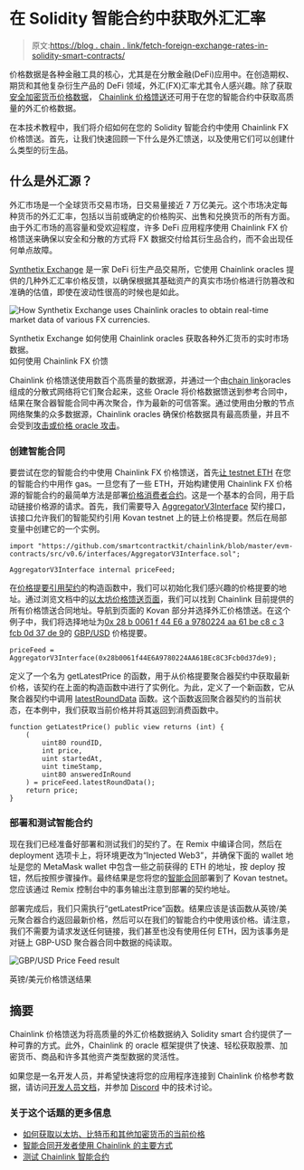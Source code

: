 # 在 Solidity 智能合约中获取外汇汇率

> 原文:[https://blog . chain . link/fetch-foreign-exchange-rates-in-solidity-smart-contracts/](https://blog.chain.link/fetch-foreign-exchange-rates-in-solidity-smart-contracts/)

价格数据是各种金融工具的核心，尤其是在分散金融(DeFi)应用中。在创造期权、期货和其他复杂衍生产品的 DeFi 领域，外汇(FX)汇率尤其令人感兴趣。除了获取[安全加密货币价格数据](https://blog.chain.link/fetch-current-crypto-price-data-solidity/)， [Chainlink 价格馈送](https://data.chain.link/)还可用于在您的智能合约中获取高质量的外汇价格数据。

在本技术教程中，我们将介绍如何在您的 Solidity 智能合约中使用 Chainlink FX 价格馈送。首先，让我们快速回顾一下什么是外汇馈送，以及使用它们可以创建什么类型的衍生品。

## 什么是外汇源？

外汇市场是一个全球货币交易市场，日交易量接近 7 万亿美元。这个市场决定每种货币的外汇汇率，包括以当前或确定的价格购买、出售和兑换货币的所有方面。由于外汇市场的高容量和受欢迎程度，许多 DeFi 应用程序使用 Chainlink FX 价格馈送来确保以安全和分散的方式将 FX 数据交付给其衍生品合约，而不会出现任何单点故障。

[Synthetix Exchange](https://synthetix.exchange/) 是一家 DeFi 衍生产品交易所，它使用 Chainlink oracles 提供的几种外汇汇率价格反馈，以确保根据其基础资产的真实市场价格进行防篡改和准确的估值，即使在波动性很高的时候也是如此。



![How Synthetix Exchange uses Chainlink oracles to obtain real-time market data of various FX currencies.](../Images/9db70f987cd9bb62ab6df86f8cc047f7.png)

<figcaption id="caption-attachment-1449" class="wp-caption-text">Synthetix Exchange 如何使用 Chainlink oracles 获取各种外汇货币的实时市场数据。</figcaption>



<figcaption>如何使用 Chainlink FX 价馈</figcaption>



Chainlink 价格馈送使用数百个高质量的数据源，并通过一个由[chain link](https://chain.link/)oracles 组成的分散式网络将它们聚合起来，这些 Oracle 将价格数据馈送到参考合同中，结果在聚合器智能合同中再次聚合，作为最新的可信答案。通过使用由分散的节点网络聚集的众多数据源，Chainlink oracles 确保价格数据具有最高质量，并且不会受到[攻击或价格 oracle 攻击](https://blog.chain.link/flash-loans-and-the-importance-of-tamper-proof-oracles/)。

### 创建智能合同

要尝试在您的智能合约中使用 Chainlink FX 价格馈送，首先[让 testnet ETH](https://gitter.im/kovan-testnet/faucet) 在您的智能合约中用作 gas。一旦您有了一些 ETH，开始构建使用 Chainlink FX 价格源的智能合约的最简单方法是部署[价格消费者合约](https://remix.ethereum.org/#version=soljson-v0.6.7+commit.b8d736ae.js&optimize=false&evmVersion=null&gist=0c5928a00094810d2ba01fd8d1083581)。这是一个基本的合同，用于启动链接价格源的请求。首先，我们需要导入 [AggregatorV3Interface](https://github.com/smartcontractkit/chainlink/blob/master/evm-contracts/src/v0.6/interfaces/AggregatorV3Interface.sol) 契约接口，该接口允许我们的智能契约引用 Kovan testnet 上的链上价格提要。然后在局部变量中创建它的一个实例。

```
import "https://github.com/smartcontractkit/chainlink/blob/master/evm-contracts/src/v0.6/interfaces/AggregatorV3Interface.sol";
```

```
AggregatorV3Interface internal priceFeed;
```

在[价格提要引用契约](https://docs.chain.link/docs/ethereum-addresses)的构造函数中，我们可以初始化我们感兴趣的价格提要的地址。通过浏览文档中的[以太坊价格馈送页面](https://docs.chain.link/docs/ethereum-addresses)，我们可以找到 Chainlink 目前提供的所有价格馈送合同地址。导航到页面的 Kovan 部分并选择外汇价格馈送。在这个例子中，我们将选择地址为[0x 28 b 0061 f 44 E6 a 9780224 aa 61 be c8 c 3 fcb 0d 37 de 9](https://kovan.etherscan.io/address/0x28b0061f44E6A9780224AA61BEc8C3Fcb0d37de9)的 [GBP/USD](https://data.chain.link/gbp-usd) 价格提要。

```
priceFeed = AggregatorV3Interface(0x28b0061f44E6A9780224AA61BEc8C3Fcb0d37de9);
```

定义了一个名为 getLatestPrice 的函数，用于从价格提要聚合器契约中获取最新价格，该契约在上面的构造函数中进行了实例化。为此，定义了一个新函数，它从聚合器契约中调用 [latestRoundData](https://docs.chain.link/docs/price-feeds-api-reference#latestrounddata) 函数。这个函数返回聚合器契约的当前状态，在本例中，我们获取当前价格并将其返回到消费函数中。

```
function getLatestPrice() public view returns (int) {
    (
        uint80 roundID,
        int price,
        uint startedAt,
        uint timeStamp,
        uint80 answeredInRound
    ) = priceFeed.latestRoundData();
    return price;
}
```

### 部署和测试智能合约

现在我们已经准备好部署和测试我们的契约了。在 Remix 中编译合同，然后在 deployment 选项卡上，将环境更改为“Injected Web3”，并确保下面的 wallet 地址是您的 MetaMask wallet 中包含一些之前获得的 ETH 的地址，按 deploy 按钮，然后按照步骤操作。最终结果是您将您的[智能合同](https://chain.link/education/smart-contracts)部署到了 Kovan testnet。您应该通过 Remix 控制台中的事务输出注意到部署的契约地址。

部署完成后，我们只需执行“getLatestPrice”函数。结果应该是该函数从英镑/美元聚合器合约返回最新价格，然后可以在我们的智能合约中使用该价格。请注意，我们不需要为请求发送任何链接，我们甚至也没有使用任何 ETH，因为该事务是对链上 GBP-USD 聚合器合同中数据的纯读取。



![GBP/USD Price Feed result](../Images/a11f593819d5650079461ff430389dbc.png)

<figcaption id="caption-attachment-1450" class="wp-caption-text">英镑/美元价格馈送结果</figcaption>





## 摘要

Chainlink 价格馈送为将高质量的外汇价格数据纳入 Solidity smart 合约提供了一种可靠的方式。此外，Chainlink 的 oracle 框架提供了快速、轻松获取股票、加密货币、商品和许多其他资产类型数据的灵活性。

如果您是一名开发人员，并希望快速将您的应用程序连接到 Chainlink 价格参考数据，请访问[开发人员文档](https://docs.chain.link/)，并参加 [Discord](https://discordapp.com/invite/aSK4zew) 中的技术讨论。

### 关于这个话题的更多信息

*   [如何获取以太坊、比特币和其他加密货币的当前价格](https://blog.chain.link/fetch-current-crypto-price-data-solidity/)
*   [智能合同开发者使用 Chainlink 的主要方式](https://blog.chain.link/smart-contract-api-price-random/)
*   [测试 Chainlink 智能合约](https://blog.chain.link/testing-chainlink-smart-contracts/)
